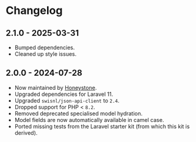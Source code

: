 # Changelog

## 2.1.0 - 2025-03-31

- Bumped dependencies.
- Cleaned up style issues.

## 2.0.0 - 2024-07-28

- Now maintained by [Honeystone](https://github.com/honeystone).
- Upgraded dependencies for Laravel 11.
- Upgraded `swisnl/json-api-client` to `2.4`.
- Dropped support for PHP < `8.2`.
- Removed deprecated specialised model hydration.
- Model fields are now automatically available in camel case.
- Ported missing tests from the Laravel starter kit (from which this kit is derived).
